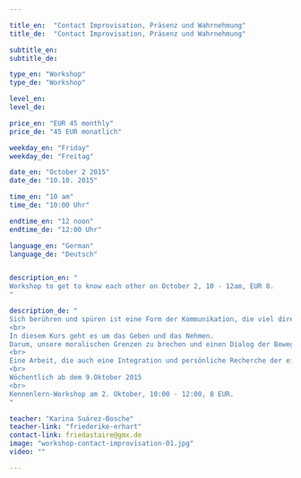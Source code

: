```yaml
---

title_en:  "Contact Improvisation, Präsenz und Wahrnehmung"
title_de:  "Contact Improvisation, Präsenz und Wahrnehmung"

subtitle_en:
subtitle_de:

type_en: "Workshop"
type_de: "Workshop"

level_en:
level_de:

price_en: "EUR 45 monthly"
price_de: "45 EUR monatlich"

weekday_en: "Friday"
weekday_de: "Freitag"

date_en: "October 2 2015"
date_de: "10.10. 2015"

time_en: "10 am"
time_de: "10:00 Uhr"

endtime_en: "12 noon"
endtime_de: "12:00 Uhr"

language_en: "German"
language_de: "Deutsch"


description_en: "
Workshop to get to know each other on October 2, 10 - 12am, EUR 8.
"

description_de: "
Sich berühren und spüren ist eine Form der Kommunikation, die viel direkter und unmissverständlicher ist, als man denkt. Contact Improvisation ist ein spontaner Dialog zwischen sensiblem Kontakt und hohem Energieaustausch. Ein Tanz, der auf der Grundlage und in der Verteilung des Gewichts zwischen zwei oder mehreren Personen basiert.
<br>
In diesem Kurs geht es um das Geben und das Nehmen.
Darum, unsere moralischen Grenzen zu brechen und einen Dialog der Bewegung zu schaffen.
<br>
Eine Arbeit, die auch eine Integration und persönliche Recherche der eigenen Bewegungssprache auslöst.
<br>
Wöchentlich ab dem 9.Oktober 2015
<br>
Kennenlern-Workshop am 2. Oktober, 10:00 - 12:00, 8 EUR.
"

teacher: "Karina Suárez-Bosche"
teacher-link: "friederike-erhart"
contact-link: friedastaire@gmx.de
image: "workshop-contact-improvisation-01.jpg"
video: ""

---
```


